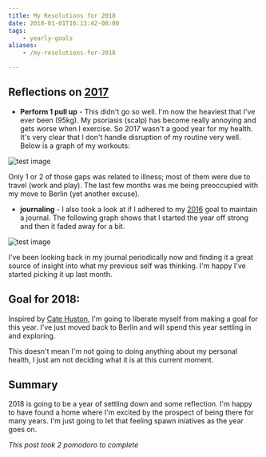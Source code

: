 ```yaml
---
title: My Resolutions for 2018
date: 2018-01-01T16:13:42-08:00
tags:
    - yearly-goals
aliases:
    - /my-resolutions-for-2018

---
```



## Reflections on [2017](/my-resolutions-for-2017/)

* **Perform 1 pull up** - This didn't go so well. I'm now the heaviest that I've ever been (95kg). My psoriasis (scalp) has become really annoying and gets worse when I exercise. So 2017 wasn't a good year for my health. It's very clear that I don't handle disruption of my routine very well. Below is a graph of my workouts:

![test image](https://scottmuc.com/images/blog/workouts-2017.png)

Only 1 or 2 of those gaps was related to illness; most of them were due to travel (work and play). The last few months was me being preoccupied with my move to Berlin (yet another excuse).

* **journaling** - I also took a look at if I adhered to my [2016](/my-resolutions-for-2016/) goal to maintain a journal. The following graph shows that I started the year off strong and then it faded away for a bit.

![test image](https://scottmuc.com/images/blog/journal-entries-2017.png)

I've been looking back in my journal periodically now and finding it a great source of insight into what my previous self was thinking. I'm happy I've started picking it up last month.

## Goal for 2018:

Inspired by [Cate Huston](https://medium.com/@catehstn/the-2018liberation-list-4e229bdbb919), I'm going to liberate myself from making a goal for this year. I've just moved back to Berlin and will spend this year settling in and exploring.

This doesn't mean I'm not going to doing anything about my personal health, I just am not deciding what it is at this current moment.

## Summary

2018 is going to be a year of settling down and some reflection. I'm happy to have found a home where I'm excited by the prospect of being there for many years. I'm just going to let that feeling spawn iniatives as the year goes on.

*This post took 2 pomodoro to complete*



